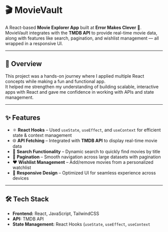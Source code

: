 # 🎬 MovieVault  

A React-based **Movie Explorer App** built at **Error Makes Clever** 🚀.  
MovieVault integrates with the **TMDB API** to provide real-time movie data, along with features like search, pagination, and wishlist management — all wrapped in a responsive UI.  

---

## 🚀 Overview  

This project was a hands-on journey where I applied multiple React concepts while making a fun and functional app.  
It helped me strengthen my understanding of building scalable, interactive apps with React and gave me confidence in working with APIs and state management.  

---

## ✨ Features  

- ⚛️ **React Hooks** – Used `useState`, `useEffect`, and `useContext` for efficient state & context management  
- 🌐 **API Fetching** – Integrated with **TMDB API** to display real-time movie data  
- 🔎 **Search Functionality** – Dynamic search to quickly find movies by title  
- 📄 **Pagination** – Smooth navigation across large datasets with pagination  
- ❤️ **Wishlist Management** – Add/remove movies from a personalized watchlist  
- 📱 **Responsive Design** – Optimized UI for seamless experience across devices  

---

## 🛠️ Tech Stack  

- **Frontend:** React, JavaScript, TailwindCSS  
- **API:** TMDB API  
- **State Management:** React Hooks (`useState`, `useEffect`, `useContext`
